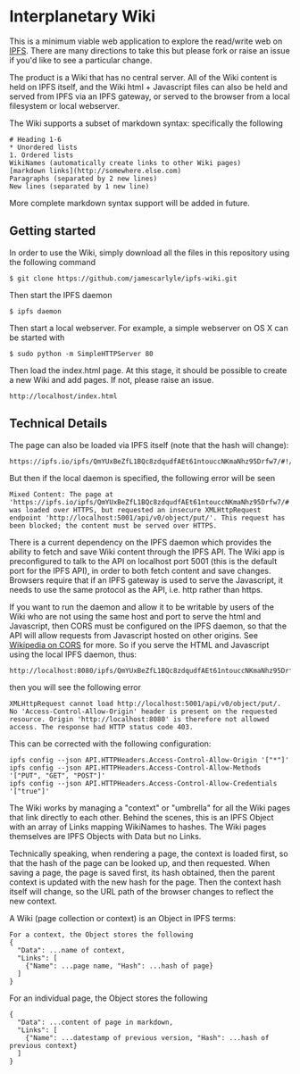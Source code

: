 # Interplanetary Wiki

This is a minimum viable web application to explore the read/write web on [IPFS](https://ipfs.io). There are many directions to take this but please fork or raise an issue if you'd like to see a particular change.

The product is a Wiki that has no central server. All of the Wiki content is held on IPFS itself, and the Wiki html + Javascript files can also be held and served from IPFS via an IPFS gateway, or served to the browser from a local filesystem or local webserver.

The Wiki supports a subset of markdown syntax: specifically the following

```
# Heading 1-6
* Unordered lists
1. Ordered lists
WikiNames (automatically create links to other Wiki pages)
[markdown links](http://somewhere.else.com)
Paragraphs (separated by 2 new lines)
New lines (separated by 1 new line)
```
More complete markdown syntax support will be added in future.

## Getting started

In order to use the Wiki, simply download all the files in this repository using the following command
```
$ git clone https://github.com/jamescarlyle/ipfs-wiki.git
```

Then start the IPFS daemon
```
$ ipfs daemon
```

Then start a local webserver. For example, a simple webserver on OS X can be started with
```
$ sudo python -m SimpleHTTPServer 80
```

Then load the index.html page. At this stage, it should be possible to create a new Wiki and add pages. If not, please raise an issue.
```
http://localhost/index.html
```

## Technical Details

The page can also be loaded via IPFS itself (note that the hash will change):
```
https://ipfs.io/ipfs/QmYUxBeZfL1BQc8zdqudfAEt61ntouccNKmaNhz95Drfw7/#!/home#start
```

But then if the local daemon is specified, the following error will be seen
```
Mixed Content: The page at 'https://ipfs.io/ipfs/QmYUxBeZfL1BQc8zdqudfAEt61ntouccNKmaNhz95Drfw7/#!/home#start' was loaded over HTTPS, but requested an insecure XMLHttpRequest endpoint 'http://localhost:5001/api/v0/object/put/'. This request has been blocked; the content must be served over HTTPS.
```
There is a current dependency on the IPFS daemon which provides the ability to fetch and save Wiki content through the IPFS API. The Wiki app is preconfigured to talk to the API on localhost port 5001 (this is the default port for the IPFS API), in order to both fetch content and save changes. Browsers require that if an IPFS gateway is used to serve the Javascript, it needs to use the same protocol as the API, i.e. http rather than https.

If you want to run the daemon and allow it to be writable by users of the Wiki who are not using the same host and port to serve the html and Javascript, then CORS must be configured on the IPFS daemon, so that the API will allow requests from Javascript hosted on other origins. See [Wikipedia on CORS](https://en.wikipedia.org/wiki/Cross-origin_resource_sharing) for more. So if you serve the HTML and Javascript using the local IPFS daemon, thus:
```
http://localhost:8080/ipfs/QmYUxBeZfL1BQc8zdqudfAEt61ntouccNKmaNhz95Drfw7/
```

then you will see the following error
```
XMLHttpRequest cannot load http://localhost:5001/api/v0/object/put/. No 'Access-Control-Allow-Origin' header is present on the requested resource. Origin 'http://localhost:8080' is therefore not allowed access. The response had HTTP status code 403.
```

This can be corrected with the following configuration:
```
ipfs config --json API.HTTPHeaders.Access-Control-Allow-Origin '["*"]'
ipfs config --json API.HTTPHeaders.Access-Control-Allow-Methods '["PUT", "GET", "POST"]'
ipfs config --json API.HTTPHeaders.Access-Control-Allow-Credentials '["true"]'
```

The Wiki works by managing a "context" or "umbrella" for all the Wiki pages that link directly to each other. Behind the scenes, this is an IPFS Object with an array of Links mapping WikiNames to hashes.  The Wiki pages themselves are IPFS Objects with Data but no Links.

Technically speaking, when rendering a page, the context is loaded first, so that the hash of the page can be looked up, and then requested. When saving a page, the page is saved first,
its hash obtained, then the parent context is updated with the new hash for the page. Then the context hash itself will change, so the URL path of the browser changes to reflect the new context.

A Wiki (page collection or context) is an Object in IPFS terms:
```
For a context, the Object stores the following
{
  "Data": ...name of context,
  "Links": [
    {"Name": ...page name, "Hash": ...hash of page}
  ]
}
```
For an individual page, the Object stores the following
```
{
  "Data": ...content of page in markdown,
  "Links": [
    {"Name": ...datestamp of previous version, "Hash": ...hash of previous context}
  ]
}
```
